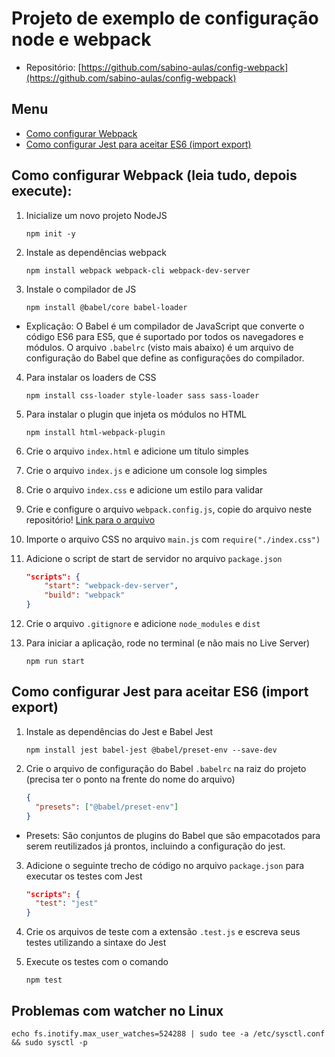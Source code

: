 # Projeto de exemplo de configuração node e webpack

- Repositório: [https://github.com/sabino-aulas/config-webpack](https://github.com/sabino-aulas/config-webpack)


## Menu

- [Como configurar Webpack](#como-configurar-webpack-leia-tudo-depois-execute)
- [Como configurar Jest para aceitar ES6 (import export)](#como-configurar-jest-para-aceitar-es6-import-export)

## Como configurar Webpack (leia tudo, depois execute):

1. Inicialize um novo projeto NodeJS
    ```
    npm init -y
    ```

2. Instale as dependências webpack
    ```
    npm install webpack webpack-cli webpack-dev-server
    ```

3. Instale o compilador de JS
    ```
    npm install @babel/core babel-loader
    ```
- Explicação: O Babel é um compilador de JavaScript que converte o código ES6 para ES5, que é suportado por todos os navegadores e módulos. O arquivo `.babelrc` (visto mais abaixo) é um arquivo de configuração do Babel que define as configurações do compilador.

4. Para instalar os loaders de CSS
    ```
    npm install css-loader style-loader sass sass-loader
    ```

5. Para instalar o plugin que injeta os módulos no HTML
    ```
    npm install html-webpack-plugin
    ```

6. Crie o arquivo `index.html` e adicione um título simples

7. Crie o arquivo `index.js` e adicione um console log simples

8. Crie o arquivo `index.css` e adicione um estilo para validar

9. Crie e configure o arquivo `webpack.config.js`, copie do arquivo neste repositório! [Link para o arquivo](https://github.com/sabino-aulas/config-webpack/blob/master/webpack.config.js)

10. Importe o arquivo CSS no arquivo `main.js` com `require("./index.css")`

11. Adicione o script de start de servidor no arquivo `package.json`
    ```json
    "scripts": {
        "start": "webpack-dev-server",
        "build": "webpack"
    }
    ```

13. Crie o arquivo `.gitignore` e adicione `node_modules` e `dist`

14. Para iniciar a aplicação, rode no terminal (e não mais no Live Server)
     ```
     npm run start
     ```

## Como configurar Jest para aceitar ES6 (import export)

1. Instale as dependências do Jest e Babel Jest
    ```
    npm install jest babel-jest @babel/preset-env --save-dev
    ```

2. Crie o arquivo de configuração do Babel `.babelrc` na raiz do projeto (precisa ter o ponto na frente do nome do arquivo)
    ```json
    {
      "presets": ["@babel/preset-env"]
    }
    ```
- Presets: São conjuntos de plugins do Babel que são empacotados para serem reutilizados já prontos, incluindo a configuração do jest.

3. Adicione o seguinte trecho de código no arquivo `package.json` para executar os testes com Jest
    ```json
    "scripts": {
      "test": "jest"
    }
    ```
4. Crie os arquivos de teste com a extensão `.test.js` e escreva seus testes utilizando a sintaxe do Jest

5. Execute os testes com o comando
    ```
    npm test
    ```

## Problemas com watcher no Linux
```echo fs.inotify.max_user_watches=524288 | sudo tee -a /etc/sysctl.conf && sudo sysctl -p```
